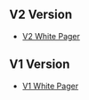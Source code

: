 ## V2 Version

- <a href="../../assets/resources/White_Paper_en_V2.pdf" target="_blank">V2 White Pager</a>

## V1 Version

- <a href="../../assets/resources/White_Paper_en_V1.pdf" target="_blank">V1 White Pager</a>

